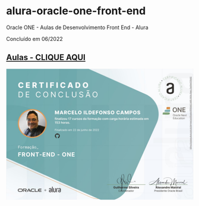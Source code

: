 # alura-oracle-one-front-end
Oracle ONE - Aulas de Desenvolvimento Front End - Alura

Concluído em 06/2022

## [Aulas - CLIQUE AQUI](https://marceloicampos.github.io/alura-oracle-one-front-end/)

![](https://raw.githubusercontent.com/marceloicampos/alura-oracle-one-front-end/main/img/formacao_FRONT_END_ONE.jpg)
